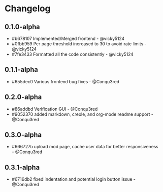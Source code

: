 # Changelog

## 0.1.0-alpha

- #b678107 Implemented/Merged frontend - @vicky5124
- #0fbb959 Per page threshold increased to 30 to avoid rate limits - @vicky5124
- #7fe3433 Formatted all the code consistently - @vicky5124

## 0.1.1-alpha
- #655dec0 Various frontend bug fixes - @Conqu3red

## 0.2.0-alpha
- #86addbd Verification GUI - @Conqu3red
- #9052370 added markdown, creole, and org-mode readme support - @Conqu3red

## 0.3.0-alpha
- #666727b upload mod page, cache user data for better responsiveness - @Conqu3red

## 0.3.1-alpha
- #6716db2 fixed indentation and potential login button issue - @Conqu3red

